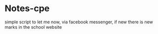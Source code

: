 # Notes-cpe
simple script to let me now, via facebook messenger, if new there is new marks in the school website
